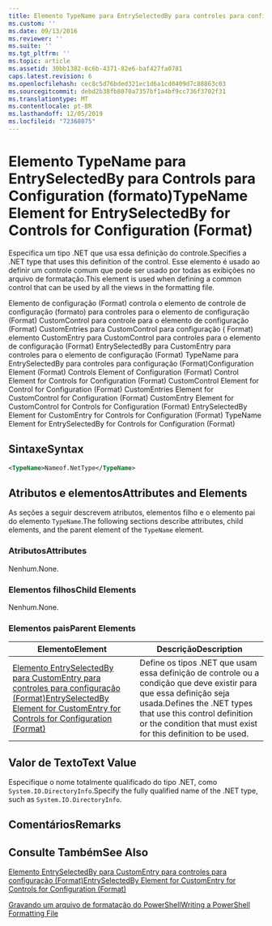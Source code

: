 ```yaml
---
title: Elemento TypeName para EntrySelectedBy para controles para configuração (Format) | Microsoft Docs
ms.custom: ''
ms.date: 09/13/2016
ms.reviewer: ''
ms.suite: ''
ms.tgt_pltfrm: ''
ms.topic: article
ms.assetid: 30bb1382-8c6b-4371-82e6-baf427fa0781
caps.latest.revision: 6
ms.openlocfilehash: cec8c5d76bded321ec1d6a1cd0409d7c88863c03
ms.sourcegitcommit: debd2b38fb8070a7357bf1a4bf9cc736f3702f31
ms.translationtype: MT
ms.contentlocale: pt-BR
ms.lasthandoff: 12/05/2019
ms.locfileid: "72368075"
---
```

# <a name="typename-element-for-entryselectedby-for-controls-for-configuration-format"></a><span data-ttu-id="54f0e-102">Elemento TypeName para EntrySelectedBy para Controls para Configuration (formato)</span><span class="sxs-lookup"><span data-stu-id="54f0e-102">TypeName Element for EntrySelectedBy for Controls for Configuration (Format)</span></span>

<span data-ttu-id="54f0e-103">Especifica um tipo .NET que usa essa definição do controle.</span><span class="sxs-lookup"><span data-stu-id="54f0e-103">Specifies a .NET type that uses this definition of the control.</span></span> <span data-ttu-id="54f0e-104">Esse elemento é usado ao definir um controle comum que pode ser usado por todas as exibições no arquivo de formatação.</span><span class="sxs-lookup"><span data-stu-id="54f0e-104">This element is used when defining a common control that can be used by all the views in the formatting file.</span></span>

<span data-ttu-id="54f0e-105">Elemento de configuração (Format) controla o elemento de controle de configuração (formato) para controles para o elemento de configuração (Format) CustomControl para controle para o elemento de configuração (Format) CustomEntries para CustomControl para configuração ( Format) elemento CustomEntry para CustomControl para controles para o elemento de configuração (Format) EntrySelectedBy para CustomEntry para controles para o elemento de configuração (Format) TypeName para EntrySelectedBy para controles para configuração (Format)</span><span class="sxs-lookup"><span data-stu-id="54f0e-105">Configuration Element (Format) Controls Element of Configuration (Format) Control Element for Controls for Configuration (Format) CustomControl Element for Control for Configuration (Format) CustomEntries Element for CustomControl for Configuration (Format) CustomEntry Element for CustomControl for Controls for Configuration (Format) EntrySelectedBy Element for CustomEntry for Controls for Configuration (Format) TypeName Element for EntrySelectedBy for Controls for Configuration (Format)</span></span>

## <a name="syntax"></a><span data-ttu-id="54f0e-106">Sintaxe</span><span class="sxs-lookup"><span data-stu-id="54f0e-106">Syntax</span></span>

```xml
<TypeName>Nameof.NetType</TypeName>

```

## <a name="attributes-and-elements"></a><span data-ttu-id="54f0e-107">Atributos e elementos</span><span class="sxs-lookup"><span data-stu-id="54f0e-107">Attributes and Elements</span></span>

<span data-ttu-id="54f0e-108">As seções a seguir descrevem atributos, elementos filho e o elemento pai do elemento `TypeName`.</span><span class="sxs-lookup"><span data-stu-id="54f0e-108">The following sections describe attributes, child elements, and the parent element of the `TypeName` element.</span></span>

### <a name="attributes"></a><span data-ttu-id="54f0e-109">Atributos</span><span class="sxs-lookup"><span data-stu-id="54f0e-109">Attributes</span></span>

<span data-ttu-id="54f0e-110">Nenhum.</span><span class="sxs-lookup"><span data-stu-id="54f0e-110">None.</span></span>

### <a name="child-elements"></a><span data-ttu-id="54f0e-111">Elementos filhos</span><span class="sxs-lookup"><span data-stu-id="54f0e-111">Child Elements</span></span>

<span data-ttu-id="54f0e-112">Nenhum.</span><span class="sxs-lookup"><span data-stu-id="54f0e-112">None.</span></span>

### <a name="parent-elements"></a><span data-ttu-id="54f0e-113">Elementos pais</span><span class="sxs-lookup"><span data-stu-id="54f0e-113">Parent Elements</span></span>

|<span data-ttu-id="54f0e-114">Elemento</span><span class="sxs-lookup"><span data-stu-id="54f0e-114">Element</span></span>|<span data-ttu-id="54f0e-115">Descrição</span><span class="sxs-lookup"><span data-stu-id="54f0e-115">Description</span></span>|
|-------------|-----------------|
|[<span data-ttu-id="54f0e-116">Elemento EntrySelectedBy para CustomEntry para controles para configuração (Format)</span><span class="sxs-lookup"><span data-stu-id="54f0e-116">EntrySelectedBy Element for CustomEntry for Controls for Configuration (Format)</span></span>](./entryselectedby-element-for-customentry-for-controls-for-configuration-format.md)|<span data-ttu-id="54f0e-117">Define os tipos .NET que usam essa definição de controle ou a condição que deve existir para que essa definição seja usada.</span><span class="sxs-lookup"><span data-stu-id="54f0e-117">Defines the .NET types that use this control definition or the condition that must exist for this definition to be used.</span></span>|

## <a name="text-value"></a><span data-ttu-id="54f0e-118">Valor de Texto</span><span class="sxs-lookup"><span data-stu-id="54f0e-118">Text Value</span></span>

<span data-ttu-id="54f0e-119">Especifique o nome totalmente qualificado do tipo .NET, como `System.IO.DirectoryInfo`.</span><span class="sxs-lookup"><span data-stu-id="54f0e-119">Specify the fully qualified name of the .NET type, such as `System.IO.DirectoryInfo`.</span></span>

## <a name="remarks"></a><span data-ttu-id="54f0e-120">Comentários</span><span class="sxs-lookup"><span data-stu-id="54f0e-120">Remarks</span></span>

## <a name="see-also"></a><span data-ttu-id="54f0e-121">Consulte Também</span><span class="sxs-lookup"><span data-stu-id="54f0e-121">See Also</span></span>

[<span data-ttu-id="54f0e-122">Elemento EntrySelectedBy para CustomEntry para controles para configuração (Format)</span><span class="sxs-lookup"><span data-stu-id="54f0e-122">EntrySelectedBy Element for CustomEntry for Controls for Configuration (Format)</span></span>](./entryselectedby-element-for-customentry-for-controls-for-configuration-format.md)

[<span data-ttu-id="54f0e-123">Gravando um arquivo de formatação do PowerShell</span><span class="sxs-lookup"><span data-stu-id="54f0e-123">Writing a PowerShell Formatting File</span></span>](./writing-a-powershell-formatting-file.md)
